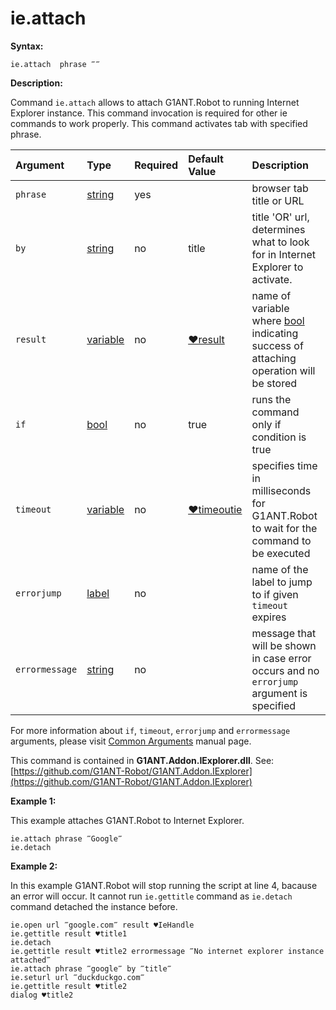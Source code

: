 # ie.attach

**Syntax:**

```text
ie.attach  phrase ‴‴
```

**Description:**

Command `ie.attach` allows to attach G1ANT.Robot to running Internet Explorer instance. This command invocation is required for other ie commands to work properly. This command activates tab with specified phrase.

| Argument | Type | Required | Default Value | Description |
| :--- | :--- | :--- | :--- | :--- |
| `phrase` | [string](https://github.com/G1ANT-Robot/G1ANT.Manual/blob/master/G1ANT-Language/Structures/string.md) | yes |  | browser tab title or URL |
| `by` | [string](https://github.com/G1ANT-Robot/G1ANT.Manual/blob/master/G1ANT-Language/Structures/string.md) | no | title | title 'OR' url, determines what to look for in Internet Explorer to activate. |
| `result` | [variable](https://github.com/G1ANT-Robot/G1ANT.Manual/blob/master/G1ANT-Language/Special-Characters/variable.md) | no | [♥result](https://github.com/G1ANT-Robot/G1ANT.Manual/blob/master/G1ANT-Language/Common-Arguments.md) | name of variable where [bool](https://github.com/G1ANT-Robot/G1ANT.Manual/blob/master/G1ANT-Language/Structures/bool.md)  indicating success of attaching operation will be stored |
| `if` | [bool](https://github.com/G1ANT-Robot/G1ANT.Manual/blob/master/G1ANT-Language/Structures/bool.md) | no | true | runs the command only if condition is true |
| `timeout` | [variable](https://github.com/G1ANT-Robot/G1ANT.Manual/blob/master/G1ANT-Language/Special-Characters/variable.md) | no | [♥timeoutie](https://github.com/G1ANT-Robot/G1ANT.Manual/blob/master/G1ANT-Language/Variables/Special-Variables.md) | specifies time in milliseconds for G1ANT.Robot to wait for the command to be executed |
| `errorjump` | [label](https://github.com/G1ANT-Robot/G1ANT.Manual/blob/master/G1ANT-Language/Structures/label.md) | no |  | name of the label to jump to if given `timeout` expires |
| `errormessage` | [string](https://github.com/G1ANT-Robot/G1ANT.Manual/blob/master/G1ANT-Language/Structures/string.md) | no |  | message that will be shown in case error occurs and no `errorjump` argument is specified |

For more information about `if`, `timeout`, `errorjump` and `errormessage` arguments, please visit [Common Arguments](https://github.com/G1ANT-Robot/G1ANT.Manual/blob/master/G1ANT-Language/Common-Arguments.md) manual page.

This command is contained in **G1ANT.Addon.IExplorer.dll**. See: [https://github.com/G1ANT-Robot/G1ANT.Addon.IExplorer](https://github.com/G1ANT-Robot/G1ANT.Addon.IExplorer)

**Example 1:**

This example attaches G1ANT.Robot to Internet Explorer.

```text
ie.attach phrase ‴Google‴
ie.detach
```

**Example 2:**

In this example G1ANT.Robot will stop running the script at line 4, bacause an error will occur. It cannot run `ie.gettitle` command as `ie.detach` command detached the instance before.

```text
ie.open url ‴google.com‴ result ♥IeHandle
ie.gettitle result ♥title1
ie.detach
ie.gettitle result ♥title2 errormessage ‴No internet explorer instance attached‴
ie.attach phrase ‴google‴ by ‴title‴
ie.seturl url ‴duckduckgo.com‴
ie.gettitle result ♥title2
dialog ♥title2
```

